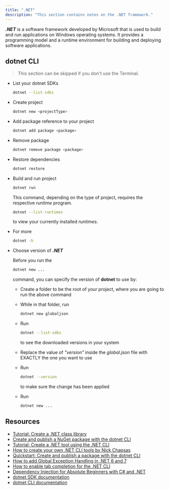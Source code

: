 ```yaml
---
title: ".NET"
description: "This section contains notes on the .NET framework."
---
```


***.NET*** is a software framework developed by Microsoft that is used to build and run applications on Windows operating systems.
It provides a programming model and a runtime environment for building and deploying software applications.

## dotnet CLI

> This section can be skipped if you don't use the Terminal.

- List your dotnet SDKs

  ```bash
  dotnet --list-sdks
  ```

- Create project

  ```bash
  dotnet new <projectType>
  ```

- Add package reference to your project

  ```bash
  dotnet add package <package>
  ```

- Remove package

  ```bash
  dotnet remove package <package>
  ```

- Restore dependencies

  ```bash
  dotnet restore
  ```

- Build and run project

  ```bash
  dotnet run
  ```

  This command, depending on the type of project, requires the respective *runtime* program.

  ```bash
  dotnet --list-runtimes
  ```

  to view your currently installed *runtimes*.
- For more

  ```bash
  dotnet -h
  ```

- Choose version of ***.NET***

  Before you run the

  ```bash
  dotnet new ...
  ```

  command, you can specify the version of **dotnet** to use by:
  - Create a folder to be the root of your project, where you are going to run the above command
  - While in that folder, run

    ```bash
    dotnet new globaljson
    ```

  - Run

    ```bash
    dotnet --list-sdks
    ```

    to see the downloaded versions in your system
  - Replace the value of *"version"* inside the *global.json* file with EXACTLY the one you want to use
  - Run

    ```bash
    dotnet --version
    ```

    to make sure the change has been applied
  - Run

    ```bash
    dotnet new ...
    ```

## Resources

- [Tutorial: Create a .NET class library](https://learn.microsoft.com/en-us/dotnet/core/tutorials/library-with-visual-studio-code)
- [Create and publish a NuGet package with the dotnet CLI](https://github.com/NuGet/docs.microsoft.com-nuget/blob/main/docs/quickstart/create-and-publish-a-package-using-the-dotnet-cli.md)
- [Tutorial: Create a .NET tool using the .NET CLI](https://learn.microsoft.com/en-us/dotnet/core/tools/global-tools-how-to-create)
- [How to create your own .NET CLI tools by Nick Chapsas](https://youtu.be/JNDgcBDZPkU)
- [Quickstart: Create and publish a package with the dotnet CLI](https://learn.microsoft.com/en-us/nuget/quickstart/create-and-publish-a-package-using-the-dotnet-cli)
- [How to add Global Exception Handling in .NET 6 and 7](https://blog.christian-schou.dk/how-to-do-global-exception-handling-in-net-6-and-7/)
- [How to enable tab completion for the .NET CLI](https://learn.microsoft.com/en-us/dotnet/core/tools/enable-tab-autocomplete)
- [Dependency Injection for Absolute Beginners with C# and .NET](https://youtu.be/tTJetZj3vg0)
- [dotnet SDK documentation](https://docs.microsoft.com/en-us/dotnet/core/sdk)
- [dotnet CLI documentation](https://docs.microsoft.com/en-us/dotnet/core/tools/)
